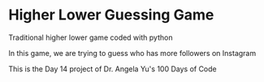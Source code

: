 # Higher Lower Guessing Game

Traditional higher lower game coded with python

In this game, we are trying to guess who has more followers on Instagram

This is the Day 14 project of Dr. Angela Yu's 100 Days of Code
